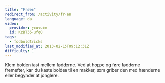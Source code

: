 ```yaml
---
title: "Frøen"
redirect_from: /activity/fr-en
language: da
video:
  provider: youtube
  id: KzBT35-ufq0
tags:
  - fodboldtricks
last_modified_at: 2013-02-15T09:12:31Z
difficulty: 1
---
```


Klem bolden fast mellem fødderne. Ved at hoppe og føre fødderne
fremefter, kan du kaste bolden til en makker, som griber den med hænderne
eller begynder at jonglere.
